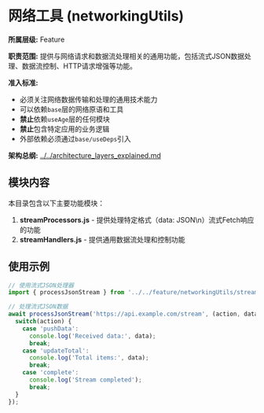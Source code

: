# 网络工具 (networkingUtils)

**所属层级:** Feature

**职责范围:** 提供与网络请求和数据流处理相关的通用功能，包括流式JSON数据处理、数据流控制、HTTP请求增强等功能。

**准入标准:**
- 必须关注网络数据传输和处理的通用技术能力
- 可以依赖`base`层的网络原语和工具
- **禁止**依赖`useAge`层的任何模块
- **禁止**包含特定应用的业务逻辑
- 外部依赖必须通过`base/useDeps`引入

**架构总纲:** [../../architecture_layers_explained.md](../../architecture_layers_explained.md)

## 模块内容

本目录包含以下主要功能模块：

1. **streamProcessors.js** - 提供处理特定格式（data: JSON\n）流式Fetch响应的功能
2. **streamHandlers.js** - 提供通用数据流处理和控制功能

## 使用示例

```javascript
// 使用流式JSON处理器
import { processJsonStream } from '../../feature/networkingUtils/streamProcessors.js';

// 处理流式JSON数据
await processJsonStream('https://api.example.com/stream', (action, data) => {
  switch(action) {
    case 'pushData':
      console.log('Received data:', data);
      break;
    case 'updateTotal':
      console.log('Total items:', data);
      break;
    case 'complete':
      console.log('Stream completed');
      break;
  }
});
``` 